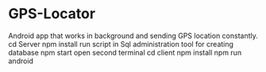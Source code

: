 # GPS-Locator
Android app that works in background and sending GPS location constantly.
cd Server
npm install
run script in Sql administration tool for creating database
npm start
open second terminal
cd client 
npm install
npm run android
